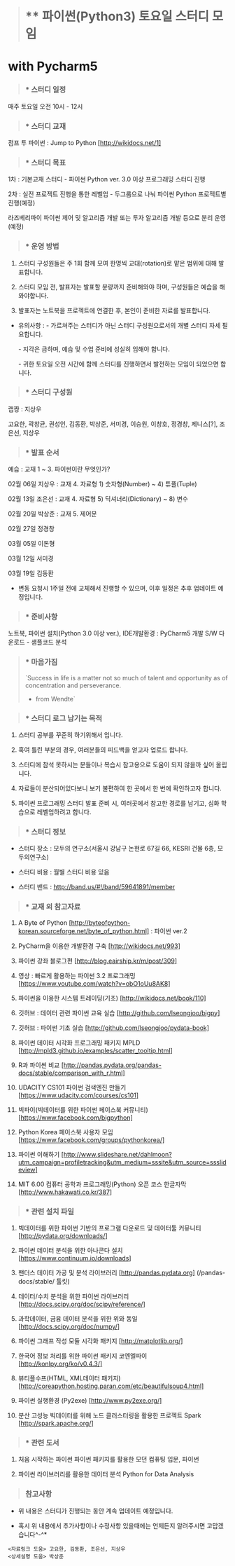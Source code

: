 > # ** 파이썬(Python3) 토요일 스터디 모임 
  # with Pycharm5 
> ###  * 스터디 일정   
   매주 토요일 오전 10시 - 12시 

> ###  * 스터디 교재  
   점프 투 파이썬 : Jump to Python [http://wikidocs.net/1]

> ###  * 스터디 목표
   <p> 
   1차 : 기본교재 스터디 - 파이썬 Python ver. 3.0 이상 프로그래밍 스터디 진행<p>
   2차 : 실전 프로젝트 진행을 통한 레벨업 - 두그룹으로 나눠 파이썬 Python 프로젝트별 진행(예정)<p>
         라즈베리파이 파이썬 제어 및 알고리즘 개발 또는 투자 알고리즘 개발 등으로 분리 운영(예정)<p> 

> ### * 운영 방법
   1) 스터디 구성원들은 주 1회 함께 모여 한명씩 교대(rotation)로 맡은 범위에 대해 발표합니다. <p>
   2) 스터디 모임 전, 발표자는 발표할 분량까지 준비해와야 하며, 구성원들은 예습을 해와야합니다. <p>
   3) 발표자는 노트북을 프로젝트에 연결한 후, 본인이 준비한 자료를 발표합니다. <p>
   * 유의사항 : - 가르쳐주는 스터디가 아닌 스터디 구성원으로서의 개별 스터디 자세 필요합니다. <p>
                     - 지각은 금하며, 예습 및 수업 준비에 성실히 임해야 합니다. <p>
                     - 귀한 토요일 오전 시간에 함께 스터디를 진행하면서 발전하는 모임이 되었으면 합니다. <p>

> ### * 스터디 구성원 
   랩짱 : 지상우 <p>
   고요한, 곽창균, 권성인, 김동환, 박상준, 서미경, 이승원, 이창호, 정경창, 제니스[?], 조은선, 지상우  <p>

> ### * 발표 순서
   예습 : 교재 1 ~ 3. 파이썬이란 무엇인가? <p>
   02월 06일 지상우 : 교재 4. 자료형 1) 숫자형(Number) ~ 4) 튜플(Tuple)  <p>
   02월 13일 조은선 : 교재 4. 자료형 5) 딕셔너리(Dictionary) ~ 8) 변수 <p>
   02월 20일 박상준 : 교재 5. 제어문  <p>
   02월 27일 정경창<p>
   03월 05일 이돈형<p>
   03월 12일 서미경<p>
   03월 19일 김동환 <p>
   * 변동 요청시 1주일 전에 교체해서 진행할 수 있으며, 이후 일정은 추후 업데이트 예정입니다. <p>

> ### * 준비사항
   노트북, 파이썬 설치(Python 3.0 이상 ver.), IDE개발환경 : PyCharm5 개발 S/W 다운로드 - 샘플코드 분석 <p>

> ### * 마음가짐 
>  `Success in life is a matter not so much of talent and opportunity as of concentration and perseverance. 
>  - from Wendte`

> ### * 스터디 로그 남기는 목적 
   1) 스터디 공부를 꾸준히 하기위해서 입니다. <p>
   2) 혹여 틀린 부분의 경우, 여러분들의 피드백을 얻고자 업로드 합니다. <p>
   3) 스터디에 참석 못하시는 분들이나 복습시 참고용으로 도움이 되지 않을까 싶어 올립니다. <p>
   4) 자료들이 분산되어있다보니 보기 불편하여 한 곳에서 한 번에 확인하고자 합니다. <p>
   5) 파이썬 프로그래밍 스터디 발표 준비 시, 여러곳에서 참고한 경로를 남기고, 심화 학습으로 레벨업하려고 합니다. <p>

> ###  * 스터디 정보 
  - 스터디 장소 : 모두의 연구소(서울시 강남구 논현로 67길 66, KESRI 건물 6층, 모두의연구소)<p>
  - 스터디 비용 : 월별 스터디 비용 있음  <p>
  - 스터디 밴드 : http://band.us/#!/band/59641891/member <p>

> ### * 교재 외 참고자료 
   1) A Byte of Python [http://byteofpython-korean.sourceforge.net/byte_of_python.html] : 파이썬 ver.2 <p>
   2) PyCharm을 이용한 개발환경 구축 [http://wikidocs.net/993]<p>
   3) 파이썬 강좌 블로그편 [http://blog.eairship.kr/m/post/309] <p>
   4) 영상 : 빠르게 활용하는 파이썬 3.2 프로그래밍 [https://www.youtube.com/watch?v=obO1oUu8AK8]<p>
   5) 파이썬을 이용한 시스템 트레이딩(기초) [http://wikidocs.net/book/110]<p>
   6) 깃허브 : 데이터 관련 파이썬 교육 실습 [http://github.com/lseongjoo/bigpy]<p>
   7) 깃허브 : 파이썬 기초 실습 [http://github.com/lseongjoo/pydata-book]<p>
   8) 파이썬 데이터 시각화 프로그래밍 패키지 MPLD [http://mpld3.github.io/examples/scatter_tooltip.html]<p>
   9) R과 파이썬 비교 [http://pandas.pydata.org/pandas-docs/stable/comparison_with_r.html]<p>
  10) UDACITY CS101 파이썬 검색엔진 만들기 [https://www.udacity.com/courses/cs101]<p>
  11) 빅파이(빅데이터를 위한 파이썬 페이스북 커뮤니티) [https://www.facebook.com/bigpython]<p>
  12) Python Korea 페이스북 사용자 모임 [https://www.facebook.com/groups/pythonkorea/]<p>
  13) 파이썬 이해하기 [http://www.slideshare.net/dahlmoon?utm_campaign=profiletracking&utm_medium=sssite&utm_source=ssslideview]<p>
  14) MIT 6.00 컴퓨터 공학과 프로그래밍(Python) 오픈 코스 한글자막 [http://www.hakawati.co.kr/387]<p>

> ### * 관련 설치 파일 
   1) 빅데이터를 위한 파이썬 기반의 프로그램 다운로드 및 데이터툴 커뮤니티 [http://pydata.org/downloads/]<p>
   2) 파이썬 데이터 분석을 위한 아나콘다 설치 [https://www.continuum.io/downloads]<p>
   3) 팬더스 데이터 가공 및 분석 라이브러리 [http://pandas.pydata.org] (/pandas-docs/stable/ 툴킷)<p>
   4) 데이터/수치 분석을 위한 파이썬 라이브러리 [http://docs.scipy.org/doc/scipy/reference/]<p>
   5) 과학데이터, 금융 데이터 분석을 위한 위와 동일 [http://docs.scipy.org/doc/numpy/]<p>
   6) 파이썬 그래프 작성 모듈 시각화 패키지 [http://matplotlib.org/]<p>
   7) 한국어 정보 처리를 위한 파이썬 패키지 코엔엘파이 [http://konlpy.org/ko/v0.4.3/]<p>
   8) 뷰티플수프(HTML, XML데이터 패키지)[http://coreapython.hosting.paran.com/etc/beautifulsoup4.html]<p>
   9) 파이썬 실행환경 (Py2exe) [http://www.py2exe.org/]<p>
   10) 분산 고성능 빅데이터를 위해 노드 클러스터링을 활용한 프로젝트 Spark [http://spark.apache.org/]<p>

> ### * 관련 도서 
   1) 처음 시작하는 파이썬 파이썬 패키지를 활용한 모던 컴퓨팅 입문, 파이썬 <p>
   2) 파이썬 라이브러리를 활용한 데이터 분석 Python for Data Analysis <p>



> ### 참고사항<p>
   - 위 내용은 스터디가 진행되는 동안 계속 업데이트 예정입니다. <p>
   - 혹시 위 내용에서 추가사항이나 수정사항 있을때에는 언제든지 알려주시면 고맙겠습니다^-^* <p>
   
    <자료링크 도움> 고요한, 김동환, 조은선, 지상우 
    <상세설명 도움> 박상준 
